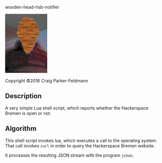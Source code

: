 wooden-head-hsb-notifier

![Wooden head](images/whhn-05.jpeg)

Copyright ©2016 Craig Parker-Feldmann

## Description

A very simple Lua shell script, which reports whether the
Hackerspace Bremen is open or not.

## Algorithm

This shell script invokes lua, which executes a call to the operating system. That call invokes `curl` in order to query the Hackerspace Bremen website.

It processes the resulting JSON stream with the program `jshon`.

<!--stackedit_data:
eyJoaXN0b3J5IjpbLTE3NTc4ODc2NzJdfQ==
-->